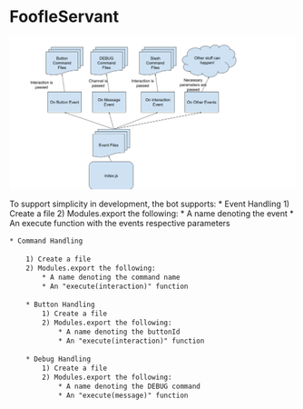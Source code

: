 # FoofleServant

![Diagram of Bot's Structure](res/Bot%20Diagram.png?raw=true "Diagram of Bot's Structure")

To support simplicity in development, the bot supports:
	* Event Handling
		1) Create a file
		2) Modules.export the following:
			* A name denoting the event
			* An execute function with the events respective parameters

	* Command Handling

		1) Create a file
		2) Modules.export the following:
			* A name denoting the command name
			* An "execute(interaction)" function

		* Button Handling
			1) Create a file
			2) Modules.export the following:
				* A name denoting the buttonId
				* An "execute(interaction)" function

		* Debug Handling
			1) Create a file
			2) Modules.export the following:
				* A name denoting the DEBUG command
				* An "execute(message)" function

